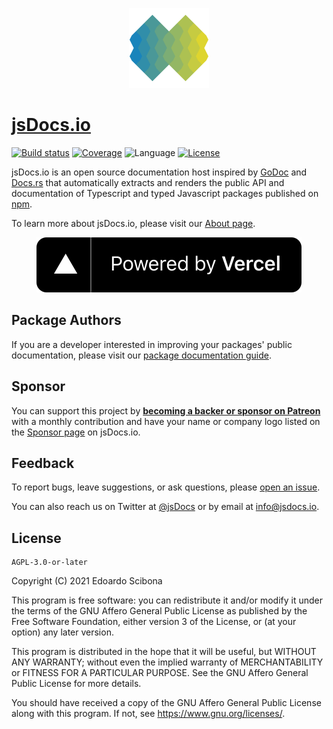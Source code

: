 <p align="center">
    <a href="https://www.jsdocs.io">
        <img width="128" src="public/logo.png?raw=true" alt="jsDocs.io logo">
    </a>
</p>

# [jsDocs.io](https://www.jsdocs.io)

[![Build status](https://img.shields.io/github/workflow/status/jsdocs-io/web/CI/main)](https://github.com/jsdocs-io/web/actions?query=workflow%3ACI)
[![Coverage](https://img.shields.io/codecov/c/gh/jsdocs-io/web)](https://codecov.io/gh/jsdocs-io/web)
![Language](https://img.shields.io/github/languages/top/jsdocs-io/web)
[![License](https://img.shields.io/github/license/jsdocs-io/web)](https://github.com/jsdocs-io/web/blob/main/LICENSE)

jsDocs<span></span>.io is an open source documentation host inspired by [GoDoc](https://pkg.go.dev/) and [Docs.rs](https://docs.rs/) that automatically extracts and renders the public API and documentation of Typescript and typed Javascript packages published on [npm](https://www.npmjs.com/).

To learn more about jsDocs<span></span>.io, please visit our [About page](https://www.jsdocs.io/about).

<p align="center">
    <a href="https://vercel.com/?utm_source=jsdocs-io&utm_campaign=oss">
        <img  src="public/powered-by-vercel.svg?raw=true" alt="Powered by Vercel">
    </a>
</p>

## Package Authors

If you are a developer interested in improving your packages' public documentation, please visit our [package documentation guide](https://www.jsdocs.io/guide).

## Sponsor

You can support this project by [**becoming a backer or sponsor on Patreon**](https://www.patreon.com/jsdocs_io) with a monthly contribution and have your name or company logo listed on the [Sponsor page](https://www.jsdocs.io/sponsor) on jsDocs<span></span>.io.

## Feedback

To report bugs, leave suggestions, or ask questions, please [open an issue](https://github.com/jsdocs-io/web/issues).

You can also reach us on Twitter at [@jsDocs](https://twitter.com/jsDocs) or by email at info@jsdocs.io.

## License

    AGPL-3.0-or-later

Copyright (C) 2021 Edoardo Scibona

This program is free software: you can redistribute it and/or modify
it under the terms of the GNU Affero General Public License as published by
the Free Software Foundation, either version 3 of the License, or
(at your option) any later version.

This program is distributed in the hope that it will be useful,
but WITHOUT ANY WARRANTY; without even the implied warranty of
MERCHANTABILITY or FITNESS FOR A PARTICULAR PURPOSE. See the
GNU Affero General Public License for more details.

You should have received a copy of the GNU Affero General Public License
along with this program. If not, see <https://www.gnu.org/licenses/>.
